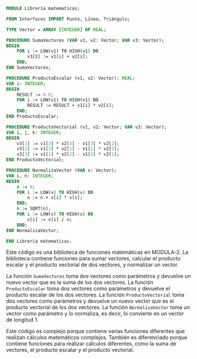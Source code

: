 ```modula-2
MODULE Librería matematicas;

FROM Interfaces IMPORT Punto, Línea, Triángulo;

TYPE Vector = ARRAY [INTEGER] OF REAL;

PROCEDURE SumaVectores (VAR v1, v2: Vector; VAR v3: Vector);
BEGIN
    FOR i := LOW(v1) TO HIGH(v1) DO
        v3[I] := v1[i] + v2[i];
    END;
END SumaVectores;

PROCEDURE ProductoEscalar (v1, v2: Vector): REAL;
VAR i: INTEGER;
BEGIN
    RESULT := 0.0;
    FOR i := LOW(v1) TO HIGH(v1) DO
        RESULT := RESULT + v1[i] * v2[i];
    END;
END ProductoEscalar;

PROCEDURE ProductoVectorial (v1, v2: Vector; VAR v3: Vector);
VAR i, j, k: INTEGER;
BEGIN
    v3[1] := v1[2] * v2[3] - v1[3] * v2[2];
    v3[2] := v1[3] * v2[1] - v1[1] * v2[3];
    v3[3] := v1[1] * v2[2] - v1[2] * v2[1];
END ProductoVectorial;

PROCEDURE NormalizaVector (VAR v: Vector);
VAR i, n: INTEGER;
BEGIN
    n := 0;
    FOR i := LOW(v) TO HIGH(v) DO
        n := n + v[i] * v[i];
    END;
    n := SQRT(n);
    FOR i := LOW(v) TO HIGH(v) DO
        v[i] := v[i] / n;
    END;
END NormalizaVector;

END Librería matematicas.
```

Este código es una biblioteca de funciones matemáticas en MODULA-2. La biblioteca contiene funciones para sumar vectores, calcular el producto escalar y el producto vectorial de dos vectores, y normalizar un vector.

La función `SumaVectores` toma dos vectores como parámetros y devuelve un nuevo vector que es la suma de los dos vectores. La función `ProductoEscalar` toma dos vectores como parámetros y devuelve el producto escalar de los dos vectores. La función `ProductoVectorial` toma dos vectores como parámetros y devuelve un nuevo vector que es el producto vectorial de los dos vectores. La función `NormalizaVector` toma un vector como parámetro y lo normaliza, es decir, lo convierte en un vector de longitud 1.

Este código es complejo porque contiene varias funciones diferentes que realizan cálculos matemáticos complejos. También es diferenciado porque contiene funciones para realizar cálculos diferentes, como la suma de vectores, el producto escalar y el producto vectorial.